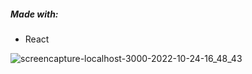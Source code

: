 ##### Made with:
  - React
  
  
  ![screencapture-localhost-3000-2022-10-24-16_48_43](https://user-images.githubusercontent.com/107372647/197617709-9bdc1f99-dd14-42a8-af43-48fd9d175906.png)
